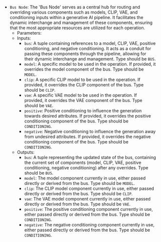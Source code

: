 - `Bus Node`: The 'Bus Node' serves as a central hub for routing and overriding various components such as models, CLIP, VAE, and conditioning inputs within a generative AI pipeline. It facilitates the dynamic interchange and management of these components, ensuring that the most appropriate resources are utilized for each operation.
    - Parameters:
    - Inputs:
        - `bus`: A tuple containing references to a model, CLIP, VAE, positive conditioning, and negative conditioning. It acts as a conduit for passing these components through the pipeline, allowing for their dynamic interchange and management. Type should be `BUS`.
        - `model`: A specific model to be used in the operation. If provided, it overrides the model component of the bus. Type should be `MODEL`.
        - `clip`: A specific CLIP model to be used in the operation. If provided, it overrides the CLIP component of the bus. Type should be `CLIP`.
        - `vae`: A specific VAE model to be used in the operation. If provided, it overrides the VAE component of the bus. Type should be `VAE`.
        - `positive`: Positive conditioning to influence the generation towards desired attributes. If provided, it overrides the positive conditioning component of the bus. Type should be `CONDITIONING`.
        - `negative`: Negative conditioning to influence the generation away from undesired attributes. If provided, it overrides the negative conditioning component of the bus. Type should be `CONDITIONING`.
    - Outputs:
        - `bus`: A tuple representing the updated state of the bus, containing the current set of components (model, CLIP, VAE, positive conditioning, negative conditioning) after any overrides. Type should be `BUS`.
        - `model`: The model component currently in use, either passed directly or derived from the bus. Type should be `MODEL`.
        - `clip`: The CLIP model component currently in use, either passed directly or derived from the bus. Type should be `CLIP`.
        - `vae`: The VAE model component currently in use, either passed directly or derived from the bus. Type should be `VAE`.
        - `positive`: The positive conditioning component currently in use, either passed directly or derived from the bus. Type should be `CONDITIONING`.
        - `negative`: The negative conditioning component currently in use, either passed directly or derived from the bus. Type should be `CONDITIONING`.
